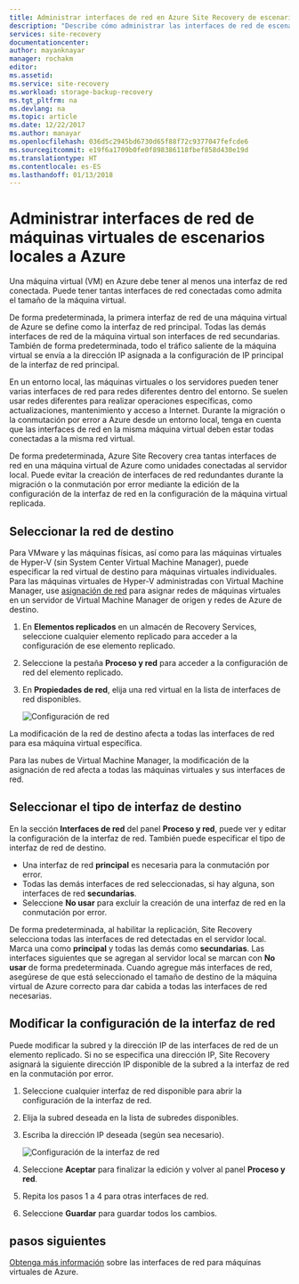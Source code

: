 ```yaml
---
title: Administrar interfaces de red en Azure Site Recovery de escenarios locales a Azure | Microsoft Docs
description: "Describe cómo administrar las interfaces de red de escenarios locales a Azure con Azure Site Recovery"
services: site-recovery
documentationcenter: 
author: mayanknayar
manager: rochakm
editor: 
ms.assetid: 
ms.service: site-recovery
ms.workload: storage-backup-recovery
ms.tgt_pltfrm: na
ms.devlang: na
ms.topic: article
ms.date: 12/22/2017
ms.author: manayar
ms.openlocfilehash: 036d5c2945bd6730d65f88f72c9377047fefcde6
ms.sourcegitcommit: e19f6a1709b0fe0f898386118fbef858d430e19d
ms.translationtype: HT
ms.contentlocale: es-ES
ms.lasthandoff: 01/13/2018
---
```

# <a name="manage-virtual-machine-network-interfaces-for-on-premises-to-azure-scenarios"></a>Administrar interfaces de red de máquinas virtuales de escenarios locales a Azure

Una máquina virtual (VM) en Azure debe tener al menos una interfaz de red conectada. Puede tener tantas interfaces de red conectadas como admita el tamaño de la máquina virtual. 

De forma predeterminada, la primera interfaz de red de una máquina virtual de Azure se define como la interfaz de red principal. Todas las demás interfaces de red de la máquina virtual son interfaces de red secundarias. También de forma predeterminada, todo el tráfico saliente de la máquina virtual se envía a la dirección IP asignada a la configuración de IP principal de la interfaz de red principal.

En un entorno local, las máquinas virtuales o los servidores pueden tener varias interfaces de red para redes diferentes dentro del entorno. Se suelen usar redes diferentes para realizar operaciones específicas, como actualizaciones, mantenimiento y acceso a Internet. Durante la migración o la conmutación por error a Azure desde un entorno local, tenga en cuenta que las interfaces de red en la misma máquina virtual deben estar todas conectadas a la misma red virtual.

De forma predeterminada, Azure Site Recovery crea tantas interfaces de red en una máquina virtual de Azure como unidades conectadas al servidor local. Puede evitar la creación de interfaces de red redundantes durante la migración o la conmutación por error mediante la edición de la configuración de la interfaz de red en la configuración de la máquina virtual replicada.

## <a name="select-the-target-network"></a>Seleccionar la red de destino

Para VMware y las máquinas físicas, así como para las máquinas virtuales de Hyper-V (sin System Center Virtual Machine Manager), puede especificar la red virtual de destino para máquinas virtuales individuales. Para las máquinas virtuales de Hyper-V administradas con Virtual Machine Manager, use [asignación de red](site-recovery-network-mapping.md) para asignar redes de máquinas virtuales en un servidor de Virtual Machine Manager de origen y redes de Azure de destino.

1. En **Elementos replicados** en un almacén de Recovery Services, seleccione cualquier elemento replicado para acceder a la configuración de ese elemento replicado.

2. Seleccione la pestaña **Proceso y red** para acceder a la configuración de red del elemento replicado.

3. En **Propiedades de red**, elija una red virtual en la lista de interfaces de red disponibles.

    ![Configuración de red](./media/site-recovery-manage-network-interfaces-on-premises-to-azure/compute-and-network.png)

La modificación de la red de destino afecta a todas las interfaces de red para esa máquina virtual específica.

Para las nubes de Virtual Machine Manager, la modificación de la asignación de red afecta a todas las máquinas virtuales y sus interfaces de red.

## <a name="select-the-target-interface-type"></a>Seleccionar el tipo de interfaz de destino

En la sección **Interfaces de red** del panel **Proceso y red**, puede ver y editar la configuración de la interfaz de red. También puede especificar el tipo de interfaz de red de destino.

- Una interfaz de red **principal** es necesaria para la conmutación por error.
- Todas las demás interfaces de red seleccionadas, si hay alguna, son interfaces de red **secundarias**.
- Seleccione **No usar** para excluir la creación de una interfaz de red en la conmutación por error.

De forma predeterminada, al habilitar la replicación, Site Recovery selecciona todas las interfaces de red detectadas en el servidor local. Marca una como **principal** y todas las demás como **secundarias**. Las interfaces siguientes que se agregan al servidor local se marcan con **No usar** de forma predeterminada. Cuando agregue más interfaces de red, asegúrese de que está seleccionado el tamaño de destino de la máquina virtual de Azure correcto para dar cabida a todas las interfaces de red necesarias.

## <a name="modify-network-interface-settings"></a>Modificar la configuración de la interfaz de red

Puede modificar la subred y la dirección IP de las interfaces de red de un elemento replicado. Si no se especifica una dirección IP, Site Recovery asignará la siguiente dirección IP disponible de la subred a la interfaz de red en la conmutación por error.

1. Seleccione cualquier interfaz de red disponible para abrir la configuración de la interfaz de red.

2. Elija la subred deseada en la lista de subredes disponibles.

3. Escriba la dirección IP deseada (según sea necesario).

    ![Configuración de la interfaz de red](./media/site-recovery-manage-network-interfaces-on-premises-to-azure/network-interface-settings.png)

4. Seleccione **Aceptar** para finalizar la edición y volver al panel **Proceso y red**.

5. Repita los pasos 1 a 4 para otras interfaces de red.

6. Seleccione **Guardar** para guardar todos los cambios.

## <a name="next-steps"></a>pasos siguientes
  [Obtenga más información](../virtual-network/virtual-network-network-interface-vm.md) sobre las interfaces de red para máquinas virtuales de Azure.
